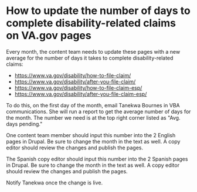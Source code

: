 # How to update the number of days to complete disability-related claims on VA.gov pages
Every month, the content team needs to update these pages with a new average for the number of days it takes to complete disability-related claims:
- https://www.va.gov/disability/how-to-file-claim/
- https://www.va.gov/disability/after-you-file-claim/
- https://www.va.gov/disability/how-to-file-claim-esp/
- https://www.va.gov/disability/after-you-file-claim-esp/

To do this, on the first day of the month, email Tanekwa Bournes in VBA communications. She will run a report to get the average number of days for the month. The number we need is at the top right corner listed as "Avg. days pending."

One content team member should input this number into the 2 English pages in Drupal. Be sure to change the month in the text as well. A copy editor should review the changes and publish the pages. 

The Spanish copy editor should input this number into the 2 Spanish pages in Drupal. Be sure to change the month in the text as well. A copy editor should review the changes and publish the pages.

Notify Tanekwa once the change is live.
